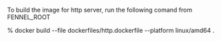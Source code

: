 To build the image for http server, run the following comand from FENNEL_ROOT

% docker build --file dockerfiles/http.dockerfile --platform linux/amd64 .
